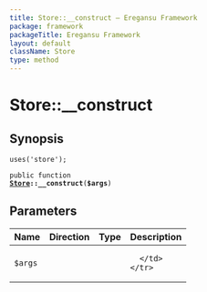 ```yaml
---
title: Store::__construct — Eregansu Framework
package: framework
packageTitle: Eregansu Framework
layout: default
className: Store
type: method
---
```


# Store::__construct

## Synopsis

<code>uses('store');</code>

<code>public function <b><a href="Store">Store</a>::__construct</b>(<b>$args</b>)</code>

## Parameters

<table>
  <thead>
    <tr>
      <th>Name</th>
      <th>Direction</th>
      <th>Type</th>
      <th>Description</th>
    </tr>
  </thead>
  <tbody>
    <tr>
      <td><code>$args</code>
      <td><i></i></td>
      <td></td>
      <td>

      </td>
    </tr>
  </tbody>
</table>

